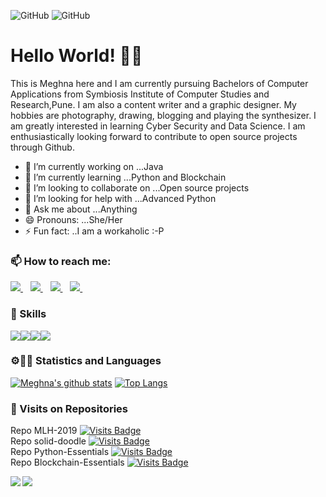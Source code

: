 
![GitHub](https://media.tenor.com/images/7db4eaa3e47272c8e58ee018fc390b7d/tenor.gif)  ![GitHub](https://media.tenor.com/images/1170597818a37a7c6e3e1d4baeb6e2eb/tenor.gif)
# Hello World! 👋🏻

This is Meghna here and I am currently pursuing Bachelors of Computer Applications from Symbiosis Institute of Computer Studies and Research,Pune. 
I am also a content writer and a graphic designer. My hobbies are photography, drawing, blogging and playing the synthesizer. I am greatly interested in learning Cyber Security
and Data Science. I am enthusiastically looking forward to contribute to open source projects through Github. 

- 🔭 I’m currently working on ...Java
- 🌱 I’m currently learning ...Python and Blockchain
- 👯 I’m looking to collaborate on ...Open source projects
- 🤔 I’m looking for help with ...Advanced Python
- 💬 Ask me about ...Anything
- 😄 Pronouns: ...She/Her
- ⚡ Fun fact: ..I am a workaholic :-P

### 📫 How to reach me:
<p align='left'>
  
  <a href="https://twitter.com/MeghnaD22132436">
    <img src="https://img.shields.io/badge/twitter-%231DA1F2.svg?&style=for-the-badge&logo=twitter&logoColor=white"/>    
  </a>&nbsp;&nbsp;
  <a href="https://www.facebook.com/meghna.das15">
    <img src="https://img.shields.io/badge/facebook-%231877F2.svg?&style=for-the-badge&logo=facebook&logoColor=white"/>    
  </a>&nbsp;&nbsp;
  <a href="https://www.linkedin.com/in/meghna-das15/">
    <img src="https://img.shields.io/badge/linkedin-%230077B5.svg?&style=for-the-badge&logo=linkedin&logoColor=white" />
  </a>&nbsp;&nbsp;
  <a href="https://www.instagram.com/das__meghna/">
    <img src="https://img.shields.io/badge/instagram-%23E4405F.svg?&style=for-the-badge&logo=instagram&logoColor=white" />        
  </a>&nbsp;&nbsp;
  
</p>

### 🚀 Skills
<img src="https://img.shields.io/badge/python-%233776AB.svg?&style=flat-square&logo=python&logoColor=white"><img src="https://img.shields.io/badge/html-%23239120.svg?&style=flat-square&logo=html5&logoColor=white"><img src="https://img.shields.io/badge/css-%23239120.svg?&style=flat-square&logo=css3&logoColor=white"><img src="https://img.shields.io/badge/javascript-%23F7DF1E.svg?&style=flat-square&logo=javascript&logoColor=black&labelColor=black">

### ⚙🔧📃 Statistics and Languages 
[![Meghna's github stats](https://github-readme-stats.vercel.app/api?username=Meghna-DAS)](https://github.com/Meghna-DAS/github-readme-stats)  [![Top Langs](https://github-readme-stats.vercel.app/api/top-langs/?username=Meghna-DAS)](https://github.com/Meghna-DAS/github-readme-stats)

### 👀 Visits on Repositories
<p align='left'>
  
Repo MLH-2019  [![Visits Badge](https://badges.pufler.dev/visits/Meghna-DAS/git-badges)](https://github.com/Meghna-DAS/MLH-2019)<br>
Repo solid-doodle  [![Visits Badge](https://badges.pufler.dev/visits/Meghna-DAS/git-badges)](https://github.com/Meghna-DAS/solid-doodle)<br>
Repo Python-Essentials  [![Visits Badge](https://badges.pufler.dev/visits/Meghna-DAS/git-badges)](https://github.com/Meghna-DAS/Python-Essentials)<br>
Repo Blockchain-Essentials  [![Visits Badge](https://badges.pufler.dev/visits/Meghna-DAS/git-badges)](https://github.com/Meghna-DAS/Blockchain-Essentials)<br>

</p>

<a href="https://github.com/Meghna-DAS/github-readme-stats">
  <img align="left" src="https://github-readme-stats.vercel.app/api/pin/?username=Meghna-DAS&repo=github-readme-stats" />
</a>
<a href="https://github.com/Meghna-DAS/convoychat">
  <img align="left" src="https://github-readme-stats.vercel.app/api/pin/?username=Meghna-DAS&repo=convoychat" />
</a>



